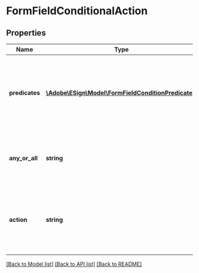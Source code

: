 # FormFieldConditionalAction

## Properties
Name | Type | Description | Notes
------------ | ------------- | ------------- | -------------
**predicates** | [**\Adobe\ESign\\Model\FormFieldConditionPredicate[]**](FormFieldConditionPredicate.md) | The predicates to be evaluated in order to determine whether this condition is true | [optional] 
**any_or_all** | **string** | It indicates if any one of the conditions or all of them have to be true. | [optional] 
**action** | **string** | Action to show/hide the form field is to be taken on the basis of evaluation of conditions. | [optional] 

[[Back to Model list]](../README.md#documentation-for-models) [[Back to API list]](../README.md#documentation-for-api-endpoints) [[Back to README]](../README.md)


